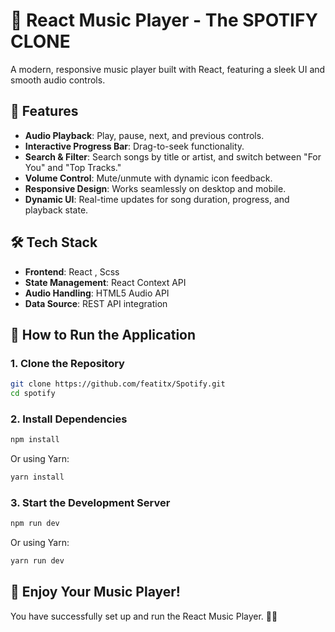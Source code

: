 # 🎵 React Music Player - The SPOTIFY CLONE 

A modern, responsive music player built with React, featuring a sleek UI and smooth audio controls.

## 🚀 Features

- **Audio Playback**: Play, pause, next, and previous controls.
- **Interactive Progress Bar**: Drag-to-seek functionality.
- **Search & Filter**: Search songs by title or artist, and switch between "For You" and "Top Tracks."
- **Volume Control**: Mute/unmute with dynamic icon feedback.
- **Responsive Design**: Works seamlessly on desktop and mobile.
- **Dynamic UI**: Real-time updates for song duration, progress, and playback state.

## 🛠️ Tech Stack

- **Frontend**: React , Scss  
- **State Management**: React Context API
- **Audio Handling**: HTML5 Audio API
- **Data Source**: REST API integration

## 🎯 How to Run the Application

### 1. Clone the Repository

```sh
git clone https://github.com/featitx/Spotify.git
cd spotify
```

### 2. Install Dependencies

```sh
npm install
```

Or using Yarn:

```sh
yarn install
```

### 3. Start the Development Server

```sh
npm run dev
```

Or using Yarn:

```sh
yarn run dev 
```


## 🎉 Enjoy Your Music Player!

You have successfully set up and run the React Music Player. 🚀🎵

